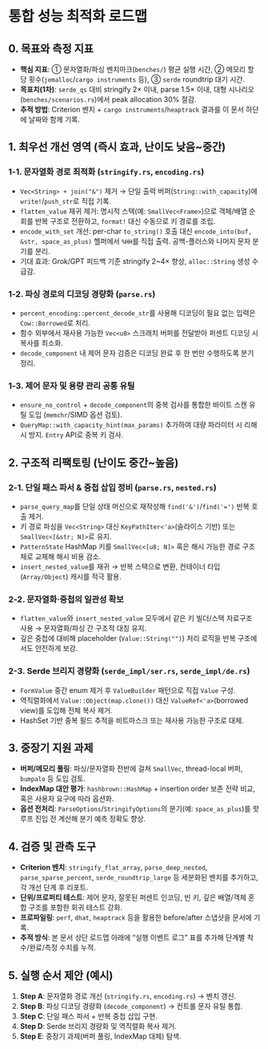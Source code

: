# 통합 성능 최적화 로드맵

## 0. 목표와 측정 지표
- **핵심 지표**: ① 문자열화/파싱 벤치마크(`benches/`) 평균 실행 시간, ② 메모리 할당 횟수(`jemalloc`/`cargo instruments` 등), ③ `serde` roundtrip 대기 시간.
- **목표치(1차)**: `serde_qs` 대비 stringify 2× 이내, parse 1.5× 이내, 대형 시나리오(`benches/scenarios.rs`)에서 peak allocation 30% 절감.
- **추적 방법**: Criterion 벤치 + `cargo instruments`/`heaptrack` 결과를 이 문서 하단에 날짜와 함께 기록.

## 1. 최우선 개선 영역 (즉시 효과, 난이도 낮음~중간)
### 1-1. 문자열화 경로 최적화 (`stringify.rs`, `encoding.rs`)
- `Vec<String> + join("&")` 제거 → 단일 출력 버퍼(`String::with_capacity`)에 `write!`/`push_str`로 직접 기록.
- `flatten_value` 재귀 제거: 명시적 스택(예: `SmallVec<Frame>`)으로 객체/배열 순회를 반복 구조로 전환하고, `format!` 대신 수동으로 키 경로를 조립.
- `encode_with_set` 개선: per-char `to_string()` 호출 대신 `encode_into(buf, &str, space_as_plus)` 헬퍼에서 `%HH`를 직접 출력. 공백-플러스와 나머지 문자 분기를 분리.
- 기대 효과: Grok/GPT 피드백 기준 stringify 2~4× 향상, `alloc::String` 생성 수 급감.

### 1-2. 파싱 경로의 디코딩 경량화 (`parse.rs`)
- `percent_encoding::percent_decode_str`를 사용해 디코딩이 필요 없는 입력은 `Cow::Borrowed`로 처리.
- 함수 외부에서 재사용 가능한 `Vec<u8>` 스크래치 버퍼를 전달받아 퍼센트 디코딩 시 복사를 최소화.
- `decode_component` 내 제어 문자 검증은 디코딩 완료 후 한 번만 수행하도록 분기 정리.

### 1-3. 제어 문자 및 용량 관리 공통 유틸
- `ensure_no_control` + `decode_component`의 중복 검사를 통합한 바이트 스캔 유틸 도입 (`memchr`/SIMD 옵션 검토).
- `QueryMap::with_capacity_hint(max_params)` 추가하여 대량 파라미터 시 리해시 방지. `Entry` API로 중복 키 검사.

## 2. 구조적 리팩토링 (난이도 중간~높음)
### 2-1. 단일 패스 파서 & 중첩 삽입 정비 (`parse.rs`, `nested.rs`)
- `parse_query_map`를 단일 상태 머신으로 재작성해 `find('&')`/`find('=')` 반복 호출 제거.
- 키 경로 파싱을 `Vec<String>` 대신 `KeyPathIter<'a>`(슬라이스 기반) 또는 `SmallVec<[&str; N]>`로 유지. 
- `PatternState` HashMap 키를 `SmallVec<[u8; N]>` 혹은 해시 가능한 경로 구조체로 교체해 해시 비용 감소.
- `insert_nested_value`를 재귀 → 반복 스택으로 변환, 컨테이너 타입(`Array/Object`) 캐시를 적극 활용.

### 2-2. 문자열화·중첩의 일관성 확보
- `flatten_value`와 `insert_nested_value` 모두에서 같은 키 빌더/스택 자료구조 사용 → 문자열화/파싱 간 구조적 대칭 유지.
- 깊은 중첩에 대비해 placeholder (`Value::String("")`) 처리 로직을 반복 구조에서도 안전하게 보강.

### 2-3. Serde 브리지 경량화 (`serde_impl/ser.rs`, `serde_impl/de.rs`)
- `FormValue` 중간 enum 제거 후 `ValueBuilder` 패턴으로 직접 `Value` 구성.
- 역직렬화에서 `Value::Object(map.clone())` 대신 `ValueRef<'a>`(borrowed view)를 도입해 전체 복사 제거.
- HashSet 기반 중복 필드 추적을 비트마스크 또는 재사용 가능한 구조로 대체.

## 3. 중장기 지원 과제
- **버퍼/메모리 풀링**: 파싱/문자열화 전반에 걸쳐 `SmallVec`, thread-local 버퍼, `bumpalo` 등 도입 검토.
- **IndexMap 대안 평가**: `hashbrown::HashMap` + insertion order 보존 전략 비교, 혹은 사용자 요구에 따라 옵션화.
- **옵션 전처리**: `ParseOptions`/`StringifyOptions`의 분기(예: `space_as_plus`)를 핫 루프 진입 전 계산해 분기 예측 정확도 향상.

## 4. 검증 및 관측 도구
- **Criterion 벤치**: `stringify_flat_array`, `parse_deep_nested`, `parse_sparse_percent`, `serde_roundtrip_large` 등 세분화된 벤치를 추가하고, 각 개선 단계 후 리포트.
- **단위/프로퍼티 테스트**: 제어 문자, 잘못된 퍼센트 인코딩, 빈 키, 깊은 배열/객체 혼합 구조를 포함한 회귀 테스트 강화.
- **프로파일링**: `perf`, `dhat`, `heaptrack` 등을 활용한 before/after 스냅샷을 문서에 기록.
- **추적 방식**: 본 문서 상단 로드맵 아래에 “실행 이벤트 로그” 표를 추가해 단계별 착수/완료/측정 수치를 누적.

## 5. 실행 순서 제안 (예시)
1. **Step A**: 문자열화 경로 개선 (`stringify.rs`, `encoding.rs`) → 벤치 갱신.
2. **Step B**: 파싱 디코딩 경량화 (`decode_component`) → 컨트롤 문자 유틸 통합.
3. **Step C**: 단일 패스 파서 + 반복 중첩 삽입 구현.
4. **Step D**: Serde 브리지 경량화 및 역직렬화 복사 제거.
5. **Step E**: 중장기 과제(버퍼 풀링, IndexMap 대체) 탐색.
